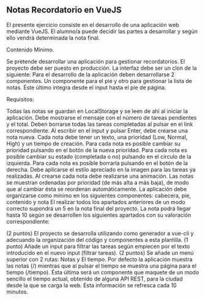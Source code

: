 ## Notas Recordatorio en VueJS

El presente ejercicio consiste en el desarrollo de una aplicación web mediante VueJS. El alumno/a puede decidir las partes a desarrollar y según ello vendrá determinada la nota final.

Contenido Mínimo.

Se pretende desarrollar una aplicación para gestionar recordatorios. El proyecto debe ser puesto en producción. La interfaz debe ser un clon de la siguiente:
Para el desarrollo de la aplicación deben desarrollarse 2 componentes. Un componente para el pie y otro para gestionar la lista de notas. Éste último integra desde el input hasta el pie de página.

Requisitos:

Todas las notas se guardan en LocalStorage y se leen de ahí al iniciar la aplicación.
Debe mostrarse el mensaje con el número de tareas pendientes y el total.
Deben borrarse todas las tareas completadas al pulsar en el link correspondiente.
Al escribir en el input y pulsar Enter, debe crearse una nota nueva.
Cada nota debe tener un texto, una prioridad (Low, Normal, High) y un tiempo de creación.
Para cada nota es posible cambiar su prioridad pulsando en el botón de la nueva prioridad.
Para cada nota es posible cambiar su estado (completada o no) pulsando en el círculo de la izquierda.
Para cada nota es posible borrarla pulsando en el botón de la derecha.
Debe aplicarse el estilo apreciado en la imagen para las tareas ya realizadas.
Al crearse cada nota debe realizarse una animación.
Las notas se muestran ordenadas por prioridad (de más alta a más baja), de modo que al cambiar ésta se reordenan automáticamente.
La aplicación debe organizarse como mínimo en los siguientes componentes: cabecera, pie, contenido y nota
El realizar todos los apartados anteriores de un modo correcto supondrá un 5 en la nota final del proyecto. La nota podrá llegar hasta 10 según se desarrollen los siguientes apartados con su valoración correspondiente:

(2 puntos) El proyecto se desarrolla utilizando como generador a vue-cli y adecuando la organización del código y componentes a esta plantilla.
(1 punto) Añade un input para filtrar las tareas según empiecen por el texto introducido en el nuevo input (filtrar tareas).
(2 puntos) Se añade  un menú superior con 2 rutas: Notas y El tiempo. Por defecto la aplicación muestra las notas (/) mientras que al pulsar el tiempo se muestra una página para el tiempo (/tiempo). Ésta última será un componente que maquete de un modo sencillo el tiempo actual, obtenido de alguna API REST,  para la ciudad desde la que se carga la web. Esta información se refresca cada 10 minutos.
